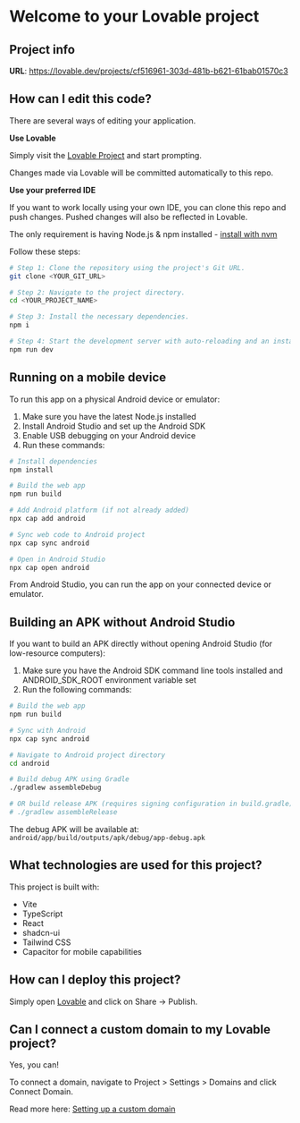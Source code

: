 

# Welcome to your Lovable project

## Project info

**URL**: https://lovable.dev/projects/cf516961-303d-481b-b621-61bab01570c3

## How can I edit this code?

There are several ways of editing your application.

**Use Lovable**

Simply visit the [Lovable Project](https://lovable.dev/projects/cf516961-303d-481b-b621-61bab01570c3) and start prompting.

Changes made via Lovable will be committed automatically to this repo.

**Use your preferred IDE**

If you want to work locally using your own IDE, you can clone this repo and push changes. Pushed changes will also be reflected in Lovable.

The only requirement is having Node.js & npm installed - [install with nvm](https://github.com/nvm-sh/nvm#installing-and-updating)

Follow these steps:

```sh
# Step 1: Clone the repository using the project's Git URL.
git clone <YOUR_GIT_URL>

# Step 2: Navigate to the project directory.
cd <YOUR_PROJECT_NAME>

# Step 3: Install the necessary dependencies.
npm i

# Step 4: Start the development server with auto-reloading and an instant preview.
npm run dev
```

## Running on a mobile device

To run this app on a physical Android device or emulator:

1. Make sure you have the latest Node.js installed
2. Install Android Studio and set up the Android SDK
3. Enable USB debugging on your Android device
4. Run these commands:

```sh
# Install dependencies
npm install

# Build the web app
npm run build

# Add Android platform (if not already added)
npx cap add android

# Sync web code to Android project
npx cap sync android

# Open in Android Studio
npx cap open android
```

From Android Studio, you can run the app on your connected device or emulator.

## Building an APK without Android Studio

If you want to build an APK directly without opening Android Studio (for low-resource computers):

1. Make sure you have the Android SDK command line tools installed and ANDROID_SDK_ROOT environment variable set
2. Run the following commands:

```sh
# Build the web app
npm run build

# Sync with Android
npx cap sync android

# Navigate to Android project directory
cd android

# Build debug APK using Gradle
./gradlew assembleDebug

# OR build release APK (requires signing configuration in build.gradle)
# ./gradlew assembleRelease
```

The debug APK will be available at: `android/app/build/outputs/apk/debug/app-debug.apk`

## What technologies are used for this project?

This project is built with:

- Vite
- TypeScript
- React
- shadcn-ui
- Tailwind CSS
- Capacitor for mobile capabilities

## How can I deploy this project?

Simply open [Lovable](https://lovable.dev/projects/cf516961-303d-481b-b621-61bab01570c3) and click on Share -> Publish.

## Can I connect a custom domain to my Lovable project?

Yes, you can!

To connect a domain, navigate to Project > Settings > Domains and click Connect Domain.

Read more here: [Setting up a custom domain](https://docs.lovable.dev/tips-tricks/custom-domain#step-by-step-guide)

